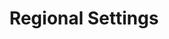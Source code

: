 ---
title: Regional Settings
layout: category
category: "regional-settings"
permalink: /en/category/regional-settings
lang: en
---